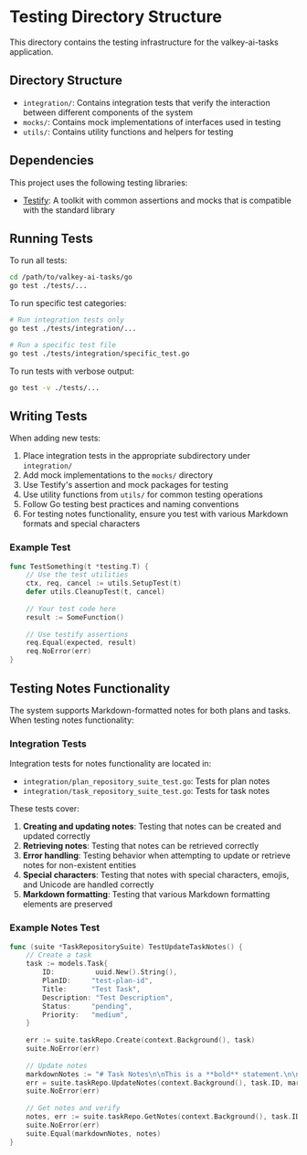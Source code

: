 # Testing Directory Structure

This directory contains the testing infrastructure for the valkey-ai-tasks application.

## Directory Structure

- `integration/`: Contains integration tests that verify the interaction between different components of the system
- `mocks/`: Contains mock implementations of interfaces used in testing
- `utils/`: Contains utility functions and helpers for testing

## Dependencies

This project uses the following testing libraries:

- [Testify](https://github.com/stretchr/testify): A toolkit with common assertions and mocks that is compatible with the standard library

## Running Tests

To run all tests:

```bash
cd /path/to/valkey-ai-tasks/go
go test ./tests/...
```

To run specific test categories:

```bash
# Run integration tests only
go test ./tests/integration/...

# Run a specific test file
go test ./tests/integration/specific_test.go
```

To run tests with verbose output:

```bash
go test -v ./tests/...
```

## Writing Tests

When adding new tests:

1. Place integration tests in the appropriate subdirectory under `integration/`
2. Add mock implementations to the `mocks/` directory
3. Use Testify's assertion and mock packages for testing
4. Use utility functions from `utils/` for common testing operations
5. Follow Go testing best practices and naming conventions
6. For testing notes functionality, ensure you test with various Markdown formats and special characters

### Example Test

```go
func TestSomething(t *testing.T) {
    // Use the test utilities
    ctx, req, cancel := utils.SetupTest(t)
    defer utils.CleanupTest(t, cancel)
    
    // Your test code here
    result := SomeFunction()
    
    // Use testify assertions
    req.Equal(expected, result)
    req.NoError(err)
}
```

## Testing Notes Functionality

The system supports Markdown-formatted notes for both plans and tasks. When testing notes functionality:

### Integration Tests

Integration tests for notes functionality are located in:

- `integration/plan_repository_suite_test.go`: Tests for plan notes
- `integration/task_repository_suite_test.go`: Tests for task notes

These tests cover:

1. **Creating and updating notes**: Testing that notes can be created and updated correctly
2. **Retrieving notes**: Testing that notes can be retrieved correctly
3. **Error handling**: Testing behavior when attempting to update or retrieve notes for non-existent entities
4. **Special characters**: Testing that notes with special characters, emojis, and Unicode are handled correctly
5. **Markdown formatting**: Testing that various Markdown formatting elements are preserved

### Example Notes Test

```go
func (suite *TaskRepositorySuite) TestUpdateTaskNotes() {
    // Create a task
    task := models.Task{
        ID:          uuid.New().String(),
        PlanID:     "test-plan-id",
        Title:      "Test Task",
        Description: "Test Description",
        Status:     "pending",
        Priority:   "medium",
    }
    
    err := suite.taskRepo.Create(context.Background(), task)
    suite.NoError(err)
    
    // Update notes
    markdownNotes := "# Task Notes\n\nThis is a **bold** statement.\n\n```go\nfunc example() {\n  fmt.Println(\"Hello\")\n}\n```"
    err = suite.taskRepo.UpdateNotes(context.Background(), task.ID, markdownNotes)
    suite.NoError(err)
    
    // Get notes and verify
    notes, err := suite.taskRepo.GetNotes(context.Background(), task.ID)
    suite.NoError(err)
    suite.Equal(markdownNotes, notes)
}
```
